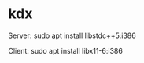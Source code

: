 # kdx

Server:
                sudo apt install libstdc++5:i386


Client:
                sudo apt install libx11-6:i386
